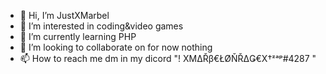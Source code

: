 - 👋 Hi, I’m JustXMarbel
- 👀 I’m interested in coding&video games
- 🌱 I’m currently learning PHP
- 💞️ I’m looking to collaborate on for now nothing
- 📫 How to reach me dm in my dicord "!         XΜΔŘβ€ŁØŇŘΔǤ€X†ᶻᵃᵖ#4287 "

<!---
JustXMarbel/JustXMarbel is a ✨ special ✨ repository because its `README.md` (this file) appears on your GitHub profile.
You can click the Preview link to take a look at your changes.
--->
